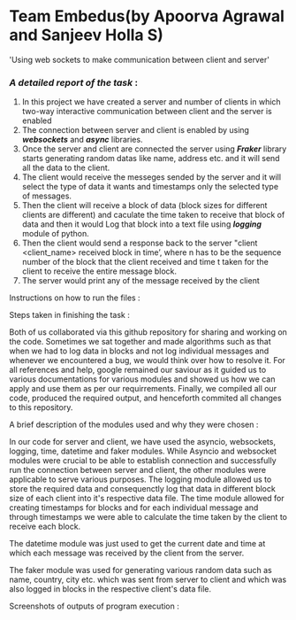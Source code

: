 # Team Embedus(by Apoorva Agrawal and Sanjeev Holla S)


'Using web sockets to make communication between client and server'


### ***A detailed report of the task*** :
 1. In this project we have created a server and number of clients in which two-way interactive communication between         client and the server is enabled
 2. The connection between server and client is enabled by using ***websockets*** and ***async*** libraries.
 3. Once the server and client are connected the server using ***Fraker*** library starts generating random datas like         name, address etc. and it will send all the data to the client.
 4. The client would receive the messeges sended by the server and it will select the type of data it wants and timestamps     only the selected type of messages.
 5. Then the client will receive a block of data (block sizes for different clients are different) and caculate the time       taken to receive that block of data and then it would Log that block into a text file using ***logging*** module of       python.
 6. Then the client would send a response back to the server "client <client_name> received <n> block in <t> time’, where     n has to be the sequence number of the block that the client received and time t taken for the client to receive the       entire message block.
 7. The server would print any of the message received by the client
 
 
 
 Instructions on how to run the files : 
 
 
 
 Steps taken in finishing the task :
 
   Both of us collaborated via this github repository for sharing and working on the code. Sometimes we sat together and made algorithms such as that when we had to   log   data in blocks and not log individual messages and whenever we encountered a bug, we would think over how to resolve it. For all references and help, google remained   our saviour as it guided us to various documentations for various modules and showed us how we can apply and use them as per our requirrements. Finally, we compiled   all our code, produced the required output, and henceforth commited all changes to this repository.
 
 
 A brief description of the modules used and why they were chosen :
 
   In our code for server and client, we have used the asyncio, websockets, logging, time, datetime and faker modules. While Asyncio and websocket modules were crucial to be able to establish connection and successfully run the connection between server and client, the other modules were applicable to serve various purposes. The logging module allowed us to store the required data and consequenctly log that data in different block size of each client into it's respective data file. The  time module allowed for creating timestamps for blocks and for each individual message and through timestamps we were able to calculate the time taken by the client to receive each block.
    
The datetime module was just used to get the current date and time at which each message was received by the client from the server.
    
    
   The faker module was used for generating various random data such as name, country, city etc. which was sent from server to client and which was also logged in blocks in the respective client's data file.
    
 
 Screenshots of outputs of program execution :




